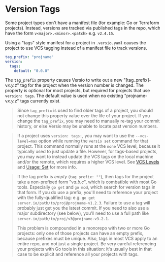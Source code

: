 # Version Tags

Some project types don't have a manifest file (for example: Go or
Terraform projects). Instead, versions are tracked via published tags in
the repo, which have the form `v<major>.<minor>.<patch>` e.g. `v2.4.15`.

Using a "tags" style manifest for a project in `.versio.yaml` causes the
project to use VCS tagging instead of a manifest file to track versions.

```yaml
tag_prefix: "projname"
version:
  tags:
    default: "0.0.0"
```

The `tag_prefix` property causes Versio to write out a new
"[tag\_prefix]-v*x.y.z*" tag for the project when the version number is
changed. The property is optional for most projects, but required for
projects that use `version: tags`. The default value is used when no
existing "projname-v*x.y.z*" tags currently exist.

> Since `tag_prefix` is used to find older tags of a project, you should
> not change this property value over the life of your project. If you
> change the `tag_prefix`, you may need to manually re-tag your commit
> history, or else Versio may be unable to locate past version numbers.

> If a project uses `version: tags:`, you may want to use the
> `--vcs-level=max` option while running the `versio set` command for
> that project. This command normally runs at the `none` VCS level,
> because it typically used to just update a file. However, for
> tags-based projects, you may want to instead update the VCS tags on
> the local machine and/or the remote, which requires a higher VCS
> level. See [VCS Levels](./docs/vcs_levels.md) and [Usage:
> Set](./docs/usage.md#setting) for more info.

> If the tag prefix is *empty* (`tag_prefix: ""`), then tags for the
> project take a non-prefixed form "v*a.b.c*", which is combatible with
> most Go tools. Especially `go get` and `go mod`, which search for
> version tags in that form. If you do use a prefix, you'll need to
> reference your project with the fully-qualified tag: e.g. `go get
> server.io/path/to/proj@projname-v1.2.3`. Failure to use a tag will
> probably just get you the latest commit. If you need to also use a
> major subdirectory (see below), you'll need to use a full path like
> `server.io/path/to/proj/v3@projname-v3.2.1`.
>
> This problem is compounded in a monorepo with two or more Go projects:
> only one of those projects can have an empty prefix, because prefixes
> must be unique. Also, tags in most VCS apply to an entire repo, and
> not just a single project. Be very careful referencing your projects
> with Go tools in this situation: it's usually best in that case to be
> explicit and reference all your projects with tags.
